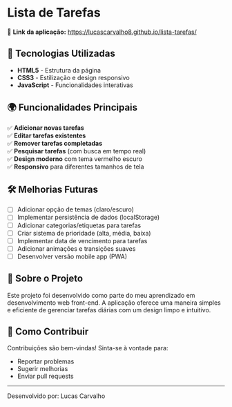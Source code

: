 # Lista de Tarefas

🔗 **Link da aplicação:** https://lucascarvalho8.github.io/lista-tarefas/

## 🚀 Tecnologias Utilizadas

- **HTML5** - Estrutura da página
- **CSS3** - Estilização e design responsivo
- **JavaScript** - Funcionalidades interativas

## 🌍 Funcionalidades Principais

✅ **Adicionar novas tarefas**  
✅ **Editar tarefas existentes**  
✅ **Remover tarefas completadas**  
✅ **Pesquisar tarefas** (com busca em tempo real)  
✅ **Design moderno** com tema vermelho escuro  
✅ **Responsivo** para diferentes tamanhos de tela  

## 🛠 Melhorias Futuras

- [ ] Adicionar opção de temas (claro/escuro)
- [ ] Implementar persistência de dados (localStorage)
- [ ] Adicionar categorias/etiquetas para tarefas
- [ ] Criar sistema de prioridade (alta, média, baixa)
- [ ] Implementar data de vencimento para tarefas
- [ ] Adicionar animações e transições suaves
- [ ] Desenvolver versão mobile app (PWA)

## 📝 Sobre o Projeto

Este projeto foi desenvolvido como parte do meu aprendizado em desenvolvimento web front-end. A aplicação oferece uma maneira simples e eficiente de gerenciar tarefas diárias com um design limpo e intuitivo.

## 🤝 Como Contribuir

Contribuições são bem-vindas! Sinta-se à vontade para:
- Reportar problemas
- Sugerir melhorias
- Enviar pull requests

---

Desenvolvido por: Lucas Carvalho 
